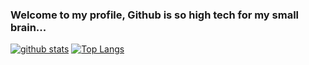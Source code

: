 ### Welcome to my profile, Github is so high tech for my small brain...
[![github stats](https://github-readme-stats.vercel.app/api?username=PaulRobson2002)](https://github.com/anuraghazra/github-readme-stats) 
[![Top Langs](https://github-readme-stats.vercel.app/api/top-langs/?username=MattShwindy&layout=compact)](https://github.com/anuraghazra/github-readme-stats)
